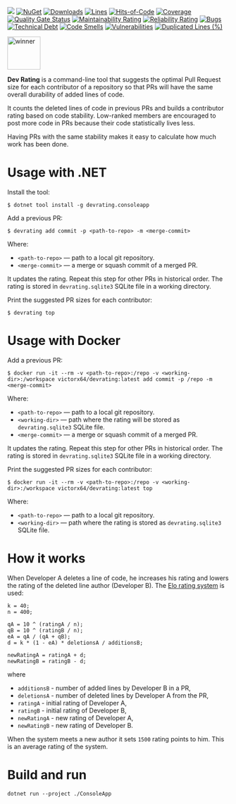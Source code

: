 ![](https://github.com/victorx64/devrating/workflows/build/badge.svg)
[![NuGet](https://img.shields.io/nuget/v/DevRating.ConsoleApp.svg)](https://www.nuget.org/packages/DevRating.ConsoleApp/)
[![Downloads](https://img.shields.io/nuget/dt/DevRating.ConsoleApp.svg)](https://www.nuget.org/packages/DevRating.ConsoleApp/)
[![Lines](https://img.shields.io/tokei/lines/github/victorx64/devrating)]()
[![Hits-of-Code](https://hitsofcode.com/github/victorx64/devrating)](https://hitsofcode.com/view/github/victorx64/devrating)
[![Coverage](https://sonarcloud.io/api/project_badges/measure?project=victorx64_devrating&metric=coverage)](https://sonarcloud.io/dashboard?id=victorx64_devrating)
[![Quality Gate Status](https://sonarcloud.io/api/project_badges/measure?project=victorx64_devrating&metric=alert_status)](https://sonarcloud.io/dashboard?id=victorx64_devrating)
[![Maintainability Rating](https://sonarcloud.io/api/project_badges/measure?project=victorx64_devrating&metric=sqale_rating)](https://sonarcloud.io/dashboard?id=victorx64_devrating)
[![Reliability Rating](https://sonarcloud.io/api/project_badges/measure?project=victorx64_devrating&metric=reliability_rating)](https://sonarcloud.io/dashboard?id=victorx64_devrating)
[![Bugs](https://sonarcloud.io/api/project_badges/measure?project=victorx64_devrating&metric=bugs)](https://sonarcloud.io/dashboard?id=victorx64_devrating)
[![Technical Debt](https://sonarcloud.io/api/project_badges/measure?project=victorx64_devrating&metric=sqale_index)](https://sonarcloud.io/dashboard?id=victorx64_devrating)
[![Code Smells](https://sonarcloud.io/api/project_badges/measure?project=victorx64_devrating&metric=code_smells)](https://sonarcloud.io/dashboard?id=victorx64_devrating)
[![Vulnerabilities](https://sonarcloud.io/api/project_badges/measure?project=victorx64_devrating&metric=vulnerabilities)](https://sonarcloud.io/dashboard?id=victorx64_devrating)
[![Duplicated Lines (%)](https://sonarcloud.io/api/project_badges/measure?project=victorx64_devrating&metric=duplicated_lines_density)](https://sonarcloud.io/dashboard?id=victorx64_devrating)

<a href="https://www.yegor256.com/2019/11/03/award-2020.html">
  <img src="https://www.yegor256.com/images/award/2020/winner-victorx64.png" height="75" alt='winner'/>
</a>

**Dev Rating** is a command-line tool that suggests the optimal Pull Request size for each contributor of a repository so that PRs will have the same overall durability of added lines of code.

It counts the deleted lines of code in previous PRs and builds a contributor rating based on code stability. Low-ranked members are encouraged to post more code in PRs because their code statistically lives less.

Having PRs with the same stability makes it easy to calculate how much work has been done.

# Usage with .NET

Install the tool:

```
$ dotnet tool install -g devrating.consoleapp
```

Add a previous PR:

```
$ devrating add commit -p <path-to-repo> -m <merge-commit>
```

Where:
- `<path-to-repo>` — path to a local git repository.
- `<merge-commit>` — a merge or squash commit of a merged PR.

It updates the rating. Repeat this step for other PRs in historical order. The rating is stored in `devrating.sqlite3` SQLite file in a working directory.

Print the suggested PR sizes for each contributor:

```
$ devrating top
```

# Usage with Docker

Add a previous PR:

```
$ docker run -it --rm -v <path-to-repo>:/repo -v <working-dir>:/workspace victorx64/devrating:latest add commit -p /repo -m <merge-commit>
```

Where:
- `<path-to-repo>` — path to a local git repository.
- `<working-dir>` — path where the rating will be stored as `devrating.sqlite3` SQLite file.
- `<merge-commit>` — a merge or squash commit of a merged PR.

It updates the rating. Repeat this step for other PRs in historical order. The rating is stored in `devrating.sqlite3` SQLite file in a working directory.

Print the suggested PR sizes for each contributor:

```
$ docker run -it --rm -v <path-to-repo>:/repo -v <working-dir>:/workspace victorx64/devrating:latest top
```

Where:
- `<path-to-repo>` — path to a local git repository.
- `<working-dir>` — path where the rating is stored as `devrating.sqlite3` SQLite file.

# How it works

When Developer A deletes a line of code, he increases his rating and lowers the 
rating of the deleted line author (Developer B).
The [Elo rating system](https://en.wikipedia.org/wiki/Elo_rating_system) is used:

```
k = 40;
n = 400;

qA = 10 ^ (ratingA / n);
qB = 10 ^ (ratingB / n);
eA = qA / (qA + qB);
d = k * (1 - eA) * deletionsA / additionsB;

newRatingA = ratingA + d;
newRatingB = ratingB - d;
```

where
  - `additionsB` - number of added lines by Developer B in a PR,
  - `deletionsA` - number of deleted lines by Developer A from the PR,
  - `ratingA` - initial rating of Developer A,
  - `ratingB` - initial rating of Developer B,
  - `newRatingA` - new rating of Developer A,
  - `newRatingB` - new rating of Developer B.

When the system meets a new author it sets `1500` rating points to him.
This is an average rating of the system.

# Build and run

```
dotnet run --project ./ConsoleApp
```
